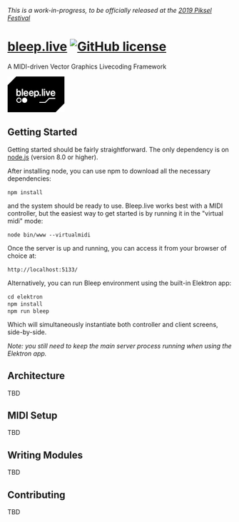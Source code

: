 *This is a work-in-progress, to be officially released at the [2019 Piksel Festival](http://piksel.no)*

# [bleep.live](https://bleep.live) [![GitHub license](https://img.shields.io/badge/license-GPL-blue.svg)](https://github.com/alek/bleep/blob/master/LICENSE) 
A MIDI-driven Vector Graphics Livecoding Framework

![alt text](https://raw.githubusercontent.com/alek/bleep/master/bleep.jpg)

## Getting Started

Getting started should be fairly straightforward. The only dependency is on [node.js](https://nodejs.org/en/download/) (version 8.0 or higher). 

After installing node, you can use npm to download all the necessary dependencies:

```
npm install
```
and the system should be ready to use. Bleep.live works best with a MIDI controller, but the easiest way to get started is by running it in the "virtual midi" mode:

```
node bin/www --virtualmidi
```

Once the server is up and running, you can access it from your browser of choice at:

```
http://localhost:5133/
```

Alternatively, you can run Bleep environment using the built-in Elektron app:

```
cd elektron
npm install
npm run bleep
```
Which will simultaneously instantiate both controller and client screens, side-by-side.

*Note: you still need to keep the main server process running when using the Elektron app.*

## Architecture

TBD

## MIDI Setup

TBD

## Writing Modules

TBD

## Contributing

TBD

